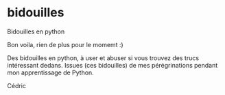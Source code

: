 # bidouilles
Bidouilles en python

Bon voila, rien de plus pour le momemt :)

Des bidouilles en python, à user et abuser si vous trouvez des trucs intéressant dedans. Issues (ces bidouilles) de mes pérégrinations pendant mon apprentissage de Python.

Cédric
